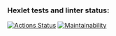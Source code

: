 ### Hexlet tests and linter status:
[![Actions Status](https://github.com/YanovskiyS/frontend-project-46/workflows/hexlet-check/badge.svg)](https://github.com/YanovskiyS/frontend-project-46/actions)
[![Maintainability](https://api.codeclimate.com/v1/badges/74dce332cbd6fc9f5990/maintainability)](https://codeclimate.com/github/YanovskiyS/frontend-project-46/maintainability)
